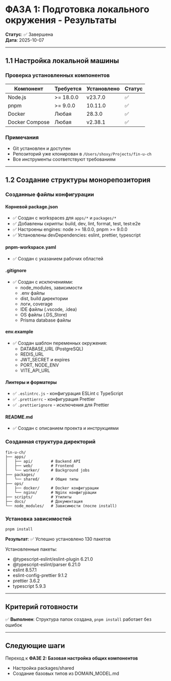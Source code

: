 # ФАЗА 1: Подготовка локального окружения - Результаты

**Статус**: ✅ Завершена  
**Дата**: 2025-10-07

---

## 1.1 Настройка локальной машины

### Проверка установленных компонентов

| Компонент      | Требуется | Установлено | Статус |
| -------------- | --------- | ----------- | ------ |
| Node.js        | >= 18.0.0 | v23.7.0     | ✅     |
| pnpm           | >= 9.0.0  | 10.11.0     | ✅     |
| Docker         | Любая     | 28.3.0      | ✅     |
| Docker Compose | Любая     | v2.38.1     | ✅     |

### Примечания

- Git установлен и доступен
- Репозиторий уже клонирован в `/Users/shoxy/Projects/fin-u-ch`
- Все инструменты соответствуют требованиям

---

## 1.2 Создание структуры монорепозитория

### Созданные файлы конфигурации

#### Корневой package.json

- ✅ Создан с workspaces для `apps/*` и `packages/*`
- ✅ Добавлены скрипты: build, dev, lint, format, test, test:e2e
- ✅ Настроены engines: node >= 18.0.0, pnpm >= 9.0.0
- ✅ Установлены devDependencies: eslint, prettier, typescript

#### pnpm-workspace.yaml

- ✅ Создан с указанием рабочих областей

#### .gitignore

- ✅ Создан с исключениями:
  - node_modules, зависимости
  - .env файлы
  - dist, build директории
  - логи, coverage
  - IDE файлы (.vscode, .idea)
  - OS файлы (.DS_Store)
  - Prisma database файлы

#### env.example

- ✅ Создан шаблон переменных окружения:
  - DATABASE_URL (PostgreSQL)
  - REDIS_URL
  - JWT_SECRET и expires
  - PORT, NODE_ENV
  - VITE_API_URL

#### Линтеры и форматеры

- ✅ `.eslintrc.js` - конфигурация ESLint с TypeScript
- ✅ `.prettierrc` - конфигурация Prettier
- ✅ `.prettierignore` - исключения для Prettier

#### README.md

- ✅ Создан с описанием проекта и инструкциями

### Созданная структура директорий

```
fin-u-ch/
├── apps/
│   ├── api/        # Backend API
│   ├── web/        # Frontend
│   └── worker/     # Background jobs
├── packages/
│   └── shared/     # Общие типы
├── ops/
│   ├── docker/     # Docker конфигурации
│   └── nginx/      # Nginx конфигурации
├── scripts/        # Утилиты
├── docs/           # Документация
└── node_modules/   # Зависимости (после install)
```

### Установка зависимостей

```bash
pnpm install
```

**Результат**: ✅ Успешно установлено 130 пакетов

Установленные пакеты:

- @typescript-eslint/eslint-plugin 6.21.0
- @typescript-eslint/parser 6.21.0
- eslint 8.57.1
- eslint-config-prettier 9.1.2
- prettier 3.6.2
- typescript 5.9.3

---

## Критерий готовности

✅ **Выполнен**: Структура папок создана, `pnpm install` работает без ошибок

---

## Следующие шаги

Переход к **ФАЗЕ 2: Базовая настройка общих компонентов**

- Настройка packages/shared
- Создание базовых типов из DOMAIN_MODEL.md
